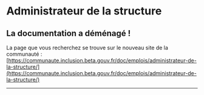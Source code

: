 # Administrateur de la structure

## La documentation a déménagé !

La page que vous recherchez se trouve sur le nouveau site de la communauté : [https://communaute.inclusion.beta.gouv.fr/doc/emplois/administrateur-de-la-structure/](https://communaute.inclusion.beta.gouv.fr/doc/emplois/administrateur-de-la-structure/)

****
